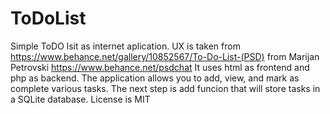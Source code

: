 # ToDoList
Simple ToDO lsit as internet aplication.
UX is taken from https://www.behance.net/gallery/10852567/To-Do-List-(PSD) from Marijan Petrovski https://www.behance.net/psdchat
It uses html as frontend and php as backend. The application allows you to add, view, and mark as complete various tasks. The next step is add funcion that will  store tasks in a SQLite database.
License is MIT

